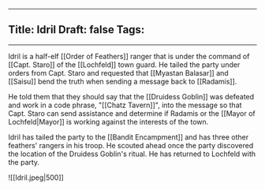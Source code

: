 
---
Title: Idril
Draft: false
Tags:
  - 
---

Idril is a half-elf [[Order of Feathers]] ranger that is under the command of [[Capt. Staro]] of the [[Lochfeld]] town guard. He tailed the party under orders from Capt. Staro and requested that [[Myastan Balasar]] and [[Saisu]] bend the truth when sending a message back to [[Radamis]]. 

He told them that they should say that the [[Druidess Goblin]] was defeated and work in a code phrase, "[[Chatz Tavern]]", into the message so that Capt. Staro can send assistance and determine if Radamis or the [[Mayor of Lochfeld|Mayor]] is working against the interests of the town. 

Idril has tailed the party to the [[Bandit Encampment]] and has three other feathers' rangers in his troop. He scouted ahead once the party discovered the location of the Druidess Goblin's ritual. He has returned to Lochfeld with the party.


![[Idril.jpeg|500]]
